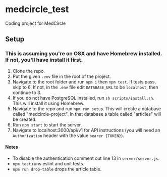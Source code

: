 # medcircle_test
Coding project for MedCircle

## Setup

### This is assuming you're on OSX and have Homebrew installed. If not, you'll have install it first.

1. Clone the repo.
2. Put the given `.env` file in the root of the project.
3. Navigate to the root folder and run `npm i` then `npm test`. If tests pass, skip to 6. If not, in the `.env` file edit `DATABASE_URL` to be `localhost`, then continue to 3.
4. If you do not have PostgreSQL installed, run `sh scripts/install.sh`. This will install it using Homebrew.
5. Navigate to the repo and run `npm run setup`. This will create a database called "medcircle-project". In that database a table called "articles" will be created.
6. Run `npm start` to start the server.
7. Navigate to localhost:3000/api/v1 for API instructions (you will need an `Authorization` header with the value `bearer {TOKEN}`).

#### Notes
* To disable the authentication comment out line 13 in `server/server.js`.
* `npm test` runs eslint and unit tests.
* `npm run drop-table` drops the article table.